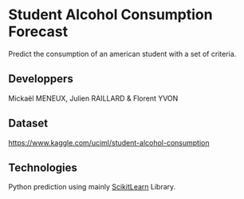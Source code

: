 # Student Alcohol Consumption Forecast
Predict the consumption of an american student with a set of criteria. 

## Developpers
Mickaël MENEUX, Julien RAILLARD & Florent YVON

## Dataset
https://www.kaggle.com/uciml/student-alcohol-consumption

## Technologies
Python prediction using mainly [ScikitLearn](https://scikit-learn.org/stable/) Library. 



